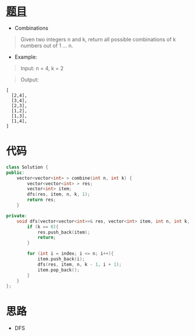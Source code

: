 # [题目](https://leetcode.com/problems/combinations/)

* Combinations

> Given two integers n and k, return all possible combinations of k numbers out of 1 ... n.

* Example:

> Input: n = 4, k = 2

> Output:
```
[
  [2,4],
  [3,4],
  [2,3],
  [1,2],
  [1,3],
  [1,4],
]
```

# 代码

```cpp
class Solution {
public:
    vector<vector<int> > combine(int n, int k) {
        vector<vector<int> > res;
        vector<int> item;
        dfs(res, item, n, k, 1);
        return res;
    }

private:
    void dfs(vector<vector<int>>& res, vector<int> item, int n, int k, int index){
        if (k == 0){
            res.push_back(item);
            return;
        }

        for (int i = index; i <= n; i++){
            item.push_back(i);
            dfs(res, item, n, k - 1, i + 1);
            item.pop_back();
        }
    }
};
```

# 思路

* DFS
